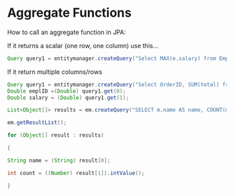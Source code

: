 # Aggregate Functions

How to call an aggregate function in JPA:

If it returns a scalar (one row, one column) use this...

```java
Query query1 = entitymanager.createQuery("Select MAX(e.salary) from Employee e"); Double result = (Double) query1.getSingleResult();
```

If it return multiple columns/rows

```java
Query query1 = entitymanager.createQuery("Select OrderID, SUM(total) from Cart c");
Double emplID =(Double) query1.get(0);
Double salary = (Double) query1.get(1);

List<Object[]> results = em.createQuery("SELECT m.name AS name, COUNT(m) AS total FROM Man AS m GROUP BY m.name ORDER BY m.name ASC");

em.getResultList();

for (Object[] result : results)

{

String name = (String) result[0];

int count = ((Number) result[1]).intValue();

}
```

 

 